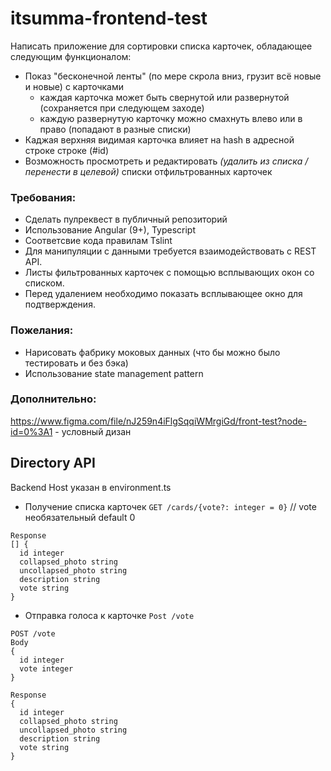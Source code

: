 # itsumma-frontend-test

Написать приложение для сортировки списка карточек, обладающее следующим функционалом:
* Показ "бесконечной ленты" (по мере скрола вниз, грузит всё новые и новые) с карточками
  * каждая карточка может быть свернутой или развернутой (сохраняется при следующем заходе)
  * каждую развернутую карточку можно смахнуть влево или в право (попадают в разные списки)
* Каджая верхняя видимая карточка влияет на hash в адресной строке строке (#id)
* Возможность просмотреть и редактировать *(удалить из списка / перенести в целевой)* списки отфильтрованных карточек


### Требования:

* Сделать пулреквест в публичный репозиторий
* Использование Angular (9+), Typescript
* Соответсвие кода правилам Tslint
* Для манипуляции с данными требуется взаимодействовать с REST API.
* Листы фильтрованных карточек с помощью всплывающих окон со списком.
* Перед удалением необходимо показать всплывающее окно для подтверждения.

### Пожелания:
* Нарисовать фабрику моковых данных (что бы можно было тестировать и без бэка)
* Использование state management pattern 


### Дополнительно:

https://www.figma.com/file/nJ259n4iFlgSqqiWMrgiGd/front-test?node-id=0%3A1 - условный дизан

## Directory API

Backend Host указан в environment.ts

* Получение списка карточек `GET /cards/{vote?: integer = 0}`  // vote необязательный default 0
```
Response
[] {
  id integer
  collapsed_photo string
  uncollapsed_photo string
  description string
  vote string
}
```

* Отправка голоса к карточке `Post /vote`
```
POST /vote
Body
{
  id integer
  vote integer
}

Response
{
  id integer
  collapsed_photo string
  uncollapsed_photo string
  description string
  vote string
}
```
